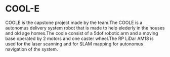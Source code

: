 # COOL-E
COOLE is the capstone project made by the team.The COOLE is a autonomus delivery system robot that is made to help elederly in the houses and old age homes.The coole consist of a 5dof robotic arm and a moving base operated by 2 motors and one caster wheel.The RP LiDar AM18 is used for the laser scanning and for SLAM mapping for autonomus navigation of the system.

